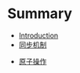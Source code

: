 # Summary

* [Introduction](README.md)
* [同步机制](Synchronization/README.md)
 - [原子操作](Synchronization/atomicRW.md)

